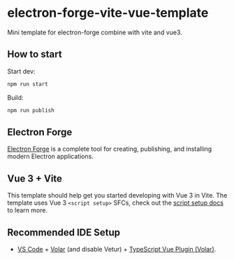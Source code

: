 # electron-forge-vite-vue-template

Mini template for electron-forge combine with vite and vue3.

## How to start

Start dev:

```bash
npm run start
```

Build:

```bash
npm run publish
```

## Electron Forge

[Electron Forge](https://www.electronforge.io/) is a complete tool for creating, publishing, and installing modern Electron applications.

## Vue 3 + Vite

This template should help get you started developing with Vue 3 in Vite. The template uses Vue 3 `<script setup>` SFCs, check out the [script setup docs](https://v3.vuejs.org/api/sfc-script-setup.html#sfc-script-setup) to learn more.

## Recommended IDE Setup

- [VS Code](https://code.visualstudio.com/) + [Volar](https://marketplace.visualstudio.com/items?itemName=Vue.volar) (and disable Vetur) + [TypeScript Vue Plugin (Volar)](https://marketplace.visualstudio.com/items?itemName=Vue.vscode-typescript-vue-plugin).
